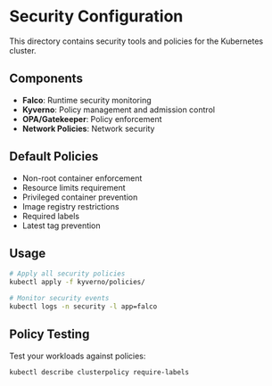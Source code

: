 # Security Configuration

This directory contains security tools and policies for the Kubernetes cluster.

## Components
- **Falco**: Runtime security monitoring
- **Kyverno**: Policy management and admission control
- **OPA/Gatekeeper**: Policy enforcement
- **Network Policies**: Network security

## Default Policies
- Non-root container enforcement
- Resource limits requirement
- Privileged container prevention
- Image registry restrictions
- Required labels
- Latest tag prevention

## Usage
```bash
# Apply all security policies
kubectl apply -f kyverno/policies/

# Monitor security events
kubectl logs -n security -l app=falco
```

## Policy Testing
Test your workloads against policies:
```bash
kubectl describe clusterpolicy require-labels
```
